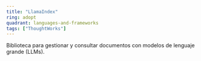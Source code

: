 ```yaml
---
title: "LlamaIndex"
ring: adopt
quadrant: languages-and-frameworks
tags: ["ThoughtWorks"]
---
```


Biblioteca para gestionar y consultar documentos con modelos de lenguaje grande (LLMs).

